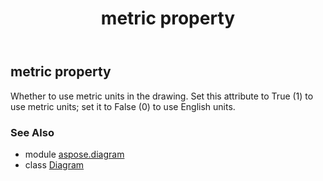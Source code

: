 ﻿---
title: metric property
second_title: Aspose.Diagram for Python via .NET API References
description: 
type: docs
weight: 330
url: /python-net/aspose.diagram/diagram/metric/
is_root: false
---

## metric property


Whether to use metric units in the drawing. Set this attribute to True (1) to use metric units; set it to False (0) to use English units.

### See Also
* module [aspose.diagram](../../)
* class [Diagram](/diagram/python-net/aspose.diagram/diagram)
